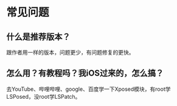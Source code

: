 # 常见问题

## 什么是推荐版本？  

跟作者用一样的版本，问题更少，有问题修复的更快。  

## 怎么用？有教程吗？我iOS过来的，怎么搞？

去YouTube、哔哩哔哩、google、百度学一下Xposed模块，有root学LSPosed，没root学LSPatch。  
